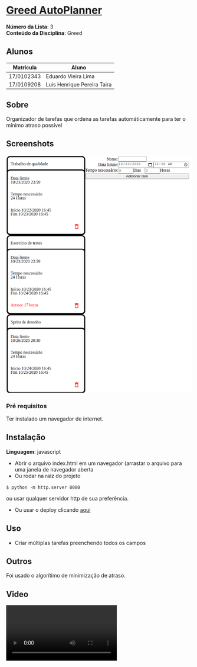 # [Greed AutoPlanner](https://projeto-de-algoritmos.github.io/Greed_Auto_Planner/)

**Número da Lista**: 3<br>
**Conteúdo da Disciplina**: Greed<Xbr>

## Alunos
|Matrícula | Aluno |
| -- | -- |
| 17/0102343  |  Eduardo Vieira Lima |
| 17/0109208  |  Luis Henrique Pereira Taira |

## Sobre 
Organizador de tarefas que ordena as tarefas automáticamente para ter o mínimo atraso possível

## Screenshots

![](assets/screenshot1.png)

### Pré requisitos
Ter instalado um navegador de internet.

## Instalação 
**Linguagem**: javascript<br>

* Abrir o arquivo index.html em um navegador (arrastar o arquivo para uma janela de navegador aberta
* Ou rodar na raiz do projeto
```
$ python -m http.server 8080
```
ou usar qualquer servidor http de sua preferência.
* Ou usar o deploy clicando [aqui](https://projeto-de-algoritmos.github.io/Greed_Auto_Planner/)

## Uso 
* Criar múltiplas tarefas preenchendo todos os campos

## Outros 
Foi usado o algorítimo de minimização de atraso.

## Video

<video src="video.mp4"></video>